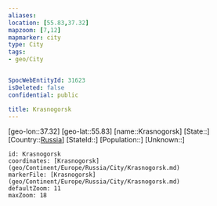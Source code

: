 ```yaml
---
aliases: 
location: [55.83,37.32]
mapzoom: [7,12] 
mapmarker: city 
type: City
tags:
- geo/City


SpocWebEntityId: 31623
isDeleted: false
confidential: public

title: Krasnogorsk
---
```

[geo-lon::37.32]
[geo-lat::55.83]
[name::Krasnogorsk]
[State::]
[Country::[Russia](geo/Continent/Europe/Russia.md)]
[StateId::]
[Population::]
[Unknown::]


```leaflet
id: Krasnogorsk
coordinates: [Krasnogorsk](geo/Continent/Europe/Russia/City/Krasnogorsk.md)
markerFile: [Krasnogorsk](geo/Continent/Europe/Russia/City/Krasnogorsk.md)
defaultZoom: 11 
maxZoom: 18
```


